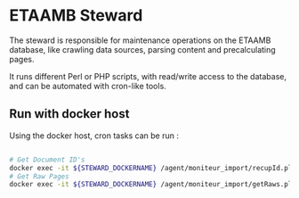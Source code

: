 # ETAAMB Steward
The steward is responsible for maintenance operations on the ETAAMB database, like
crawling data sources, parsing content and precalculating pages.

It runs different Perl or PHP scripts, with read/write access to the database, and
can be automated with cron-like tools.


## Run with docker host
Using the docker host, cron tasks can be run :
```bash

# Get Document ID's
docker exec -it ${STEWARD_DOCKERNAME} /agent/moniteur_import/recupId.pl
# Get Raw Pages
docker exec -it ${STEWARD_DOCKERNAME} /agent/moniteur_import/getRaws.pl

```
